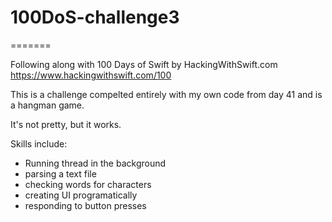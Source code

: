 # 100DoS-challenge3
=======

Following along with 100 Days of Swift by HackingWithSwift.com https://www.hackingwithswift.com/100

This is a challenge compelted entirely with my own code from day 41 and is a hangman game.

It's not pretty, but it works.

Skills include:
- Running thread in the background
- parsing a text file
- checking words for characters
- creating UI programatically
- responding to button presses


